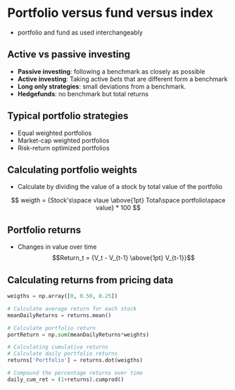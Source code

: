# Portfolio versus fund versus index

- portfolio and fund as used interchangeably

## Active vs passive investing

- **Passive investing**: following a benchmark as closely as possible
- **Active investing**: Taking active *bets* that are different form a benchmark
- **Long only strategies**: small deviations from a benchmark.
- **Hedgefunds**: no benchmark but total returns

## Typical portfolio strategies

- Equal weighted portfolios
- Market-cap weighted portfolios
- Risk-return optimized portfolios

## Calculating portfolio weights

- Calculate by dividing the value of a stock by total value of the portfolio

$$
weigth = {Stock's\space vlaue \above{1pt} Total\space portfolio\space value} * 100
$$

## Portfolio returns
- Changes in value over time
$$Return_t = {V_t - V_{t-1} \above{1pt} V_{t-1}}$$

## Calculating returns from pricing data

```python
weigths = np.array([0, 0.50, 0.25])

# Calculate average return for each stock
meanDailyReturns = returns.mean()

# Calculate portfolio return
portReturn = np.sum(meanDailyReturns*weights)
```
```python
# Calculating cumulative returns
# Calculate daily portfolio returns
returns['Portfolio'] = returns.dot(weigths)

# Compound the percentage returns over time
daily_cum_ret = (1+returns).cumprod()
```

